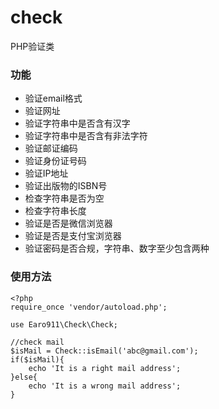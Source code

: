 # check
PHP验证类



### 功能

* 验证email格式
* 验证网址
* 验证字符串中是否含有汉字
* 验证字符串中是否含有非法字符
* 验证邮证编码
* 验证身份证号码
* 验证IP地址
* 验证出版物的ISBN号
* 检查字符串是否为空
* 检查字符串长度
* 验证是否是微信浏览器
* 验证是否是支付宝浏览器
* 验证密码是否合规，字符串、数字至少包含两种



### 使用方法

```
<?php
require_once 'vendor/autoload.php';

use Earo911\Check\Check;

//check mail
$isMail = Check::isEmail('abc@gmail.com');
if($isMail){
	echo 'It is a right mail address';
}else{
	echo 'It is a wrong mail address';
}
```





